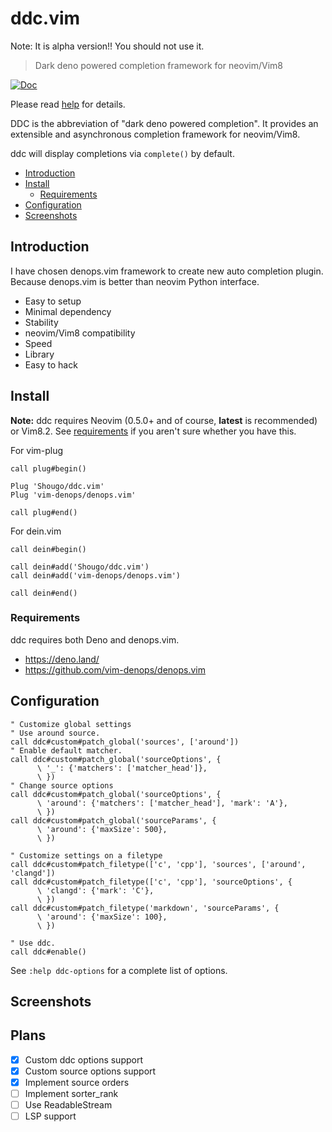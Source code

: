 # ddc.vim

Note: It is alpha version!!  You should not use it.

> Dark deno powered completion framework for neovim/Vim8

[![Doc](https://img.shields.io/badge/doc-%3Ah%20ddc-orange.svg)](doc/ddc.txt)

Please read [help](doc/ddc.txt) for details.

DDC is the abbreviation of "dark deno powered completion". It provides an
extensible and asynchronous completion framework for neovim/Vim8.

ddc will display completions via `complete()` by default.

<!-- vim-markdown-toc GFM -->

- [Introduction](#introduction)
- [Install](#install)
  - [Requirements](#requirements)
- [Configuration](#configuration)
- [Screenshots](#screenshots)

<!-- vim-markdown-toc -->

## Introduction

I have chosen denops.vim framework to create new auto completion plugin.
Because denops.vim is better than neovim Python interface.

* Easy to setup
* Minimal dependency
* Stability
* neovim/Vim8 compatibility
* Speed
* Library
* Easy to hack


## Install

**Note:** ddc requires Neovim (0.5.0+ and of course, **latest** is recommended)
or Vim8.2. See [requirements](#requirements) if you aren't sure whether you have
this.

For vim-plug

```viml
call plug#begin()

Plug 'Shougo/ddc.vim'
Plug 'vim-denops/denops.vim'

call plug#end()
```

For dein.vim

```viml
call dein#begin()

call dein#add('Shougo/ddc.vim')
call dein#add('vim-denops/denops.vim')

call dein#end()
```

### Requirements

ddc requires both Deno and denops.vim.

- <https://deno.land/>
- <https://github.com/vim-denops/denops.vim>

## Configuration

```vim
" Customize global settings
" Use around source.
call ddc#custom#patch_global('sources', ['around'])
" Enable default matcher.
call ddc#custom#patch_global('sourceOptions', {
      \ '_': {'matchers': ['matcher_head']},
      \ })
" Change source options
call ddc#custom#patch_global('sourceOptions', {
      \ 'around': {'matchers': ['matcher_head'], 'mark': 'A'},
      \ })
call ddc#custom#patch_global('sourceParams', {
      \ 'around': {'maxSize': 500},
      \ })

" Customize settings on a filetype
call ddc#custom#patch_filetype(['c', 'cpp'], 'sources', ['around', 'clangd'])
call ddc#custom#patch_filetype(['c', 'cpp'], 'sourceOptions', {
      \ 'clangd': {'mark': 'C'},
      \ })
call ddc#custom#patch_filetype('markdown', 'sourceParams', {
      \ 'around': {'maxSize': 100},
      \ })

" Use ddc.
call ddc#enable()
```

See `:help ddc-options` for a complete list of options.

## Screenshots

## Plans

* [x] Custom ddc options support
* [x] Custom source options support
* [x] Implement source orders
* [ ] Implement sorter_rank
* [ ] Use ReadableStream
* [ ] LSP support
